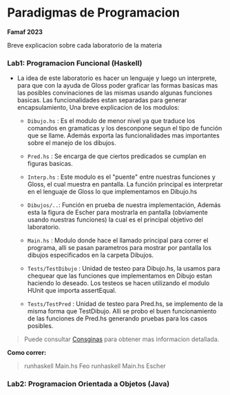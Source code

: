 # Paradigmas de Programacion 
**Famaf 2023**

Breve explicacion sobre cada laboratorio de la materia


### Lab1: Programacion Funcional (Haskell)

- La idea de este laboratorio es hacer un lenguaje y luego un interprete, para que con la ayuda de Gloss poder graficar las formas basicas mas las posibles convinaciones de las mismas usando algunas funciones basicas.
Las funcionalidades estan separadas para generar encapsulamiento, Una breve explicacion de los modulos:

    -  `Dibujo.hs` : Es el modulo de menor nivel ya que traduce los comandos en gramaticas y los desconpone segun el tipo de función que se llame. Además exporta las funcionalidades mas importantes sobre el manejo de los dibujos.

    -  `Pred.hs` : Se encarga de que ciertos predicados se cumplan en figuras basicas.

    -  `Interp.hs` : Este modulo es el "puente" entre nuestras funciones y Gloss, el cual muestra en pantalla. La función principal es interpretar en el lenguaje de Gloss lo que implementamos en Dibujo.hs

    -  `Dibujos/..`: Función en prueba de nuestra implementación, Además esta la figura de Escher para mostrarla en pantalla (obviamente usando nuestras funciones) la cual es el principal objetivo del laboratorio.

    -  `Main.hs` : Modulo donde hace el llamado principal para correr el programa, alli se pasan parametros para mostrar por pantalla los dibujos especificados en la carpeta Dibujos.

    -  `Tests/TestDibujo` : Unidad de testeo para Dibujo.hs, la usamos para chequear que las funciones que implementamos en Dibujo estan haciendo lo deseado. Los testeos se hacen utilizando el modulo HUnit que importa assertEqual.

    -  `Tests/TestPred` : Unidad de testeo para Pred.hs, se implemento de la misma forma que TestDibujo. Alli se probo el buen funcionamiento de las funciones de Pred.hs generando pruebas para los casos posibles.

> Puede consultar [Consginas](https://docs.google.com/document/d/1Wh_kRkKQwa1_M5X-dr5MlzLA4NwwTxXDYIYTnIFaedE/edit?usp=sharing) para obtener mas informacion detallada. 

**Como correr:**
> runhaskell Main.hs Feo
> runhaskell Main.hs Escher

### Lab2: Programacion Orientada a Objetos (Java)